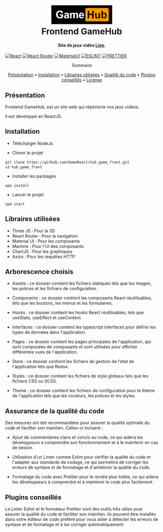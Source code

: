 <h1 align="center">
  <br>
  <a href="src\assets\logo.png"><img src="src\assets\logo.png" alt="Markdownify" width="200"></a>
  <br>
  Frontend GameHub
  <br>
</h1>

<h4 align="center">Site de jeux vidéo <a href="http://gamehub.io" target="_blank">Lien</a>.</h4>

[![React](https://img.shields.io/badge/React-20232A?style=for-the-badge&logo=react&logoColor=61DAFB)](https://react.dev/)
[![React Router](https://img.shields.io/badge/React_Router-CA4245?style=for-the-badge&logo=react-router&logoColor=white)](https://reactrouter.com/en/main)
[![MaterialUI](https://img.shields.io/badge/Material--UI-0081CB?style=for-the-badge&logo=material-ui&logoColor=white)](https://mui.com/)
[![ESLINT](https://img.shields.io/badge/eslint-3A33D1?style=for-the-badge&logo=eslint&logoColor=white)](https://eslint.org/)
[![PRETTIER](https://img.shields.io/badge/prettier-1A2C34?style=for-the-badge&logo=prettier&logoColor=F7BA3E)](https://prettier.io/)

<p align="center">
    Sommaire
</p>
<p align="center">
  <a href="#présentation">Présentation</a> •
  <a href="#installation">Installation</a> •
  <a href="#libraires-utilisées">Libraires utilisées</a> •
  <a href="#assurance-de-la-qualité-du-code">Qualité du code</a> •
  <a href="#plugins-conseillés">Plugins conseillés</a> •
  <a href="#license">License</a>
</p>

## Présentation

Frontend GameHub, est un site web qui répertorie nos jeux vidéos.

Il est développé en ReactJS.

## Installation

- Télécharger NodeJs

- Cloner le projet

```shell
git clone https://github.com/GameReact/hub_game_front.git
cd hub_game_front
```

- Installer les packages

```shell
npm install
```

- Lancer le projet

```shell
npm start
```

## Libraires utilisées

- Three JS : Pour la 3D
- React Router : Pour la navigation
- Material UI : Pour les composants
- Mantine : Pour l'UI des composants
- ChartJS : Pour les graphiques
- Axios : Pour les requêtes HTTP

## Arborescence choisis

- Assets : ce dossier contient les fichiers statiques tels que les images, les polices et les fichiers de configuration.

- Components : ce dossier contient les composants React réutilisables, tels que les boutons, les menus et les formulaires.

- Hooks : ce dossier contient les hooks React réutilisables, tels que useState, useEffect et useContext.

- Interfaces : ce dossier contient les typescript interfaces pour définir les types de données dans l'application.

- Pages : ce dossier contient les pages principales de l'application, qui sont composées de composants et sont utilisées pour afficher différentes vues de l'application.

- Store : ce dossier contient les fichiers de gestion de l'état de l'application tels que Redux.

- Styles : ce dossier contient les fichiers de style globaux tels que les fichiers CSS ou SCSS.

- Theme : ce dossier contient les fichiers de configuration pour le thème de l'application tels que les couleurs, les polices et les styles.

## Assurance de la qualité du code

Des mesures ont été recommandées pour assurer la qualité optimale du code et faciliter son maintien. Celles-ci incluent :

- Ajout de commentaires clairs et concis au code, ce qui aidera les développeurs à comprendre son fonctionnement et à le maintenir en cas de besoin.

- Utilisation d'un Linter comme Eslint pour vérifier la qualité du code et l'adapter aux standards de codage, ce qui permettra de corriger les erreurs de syntaxe et de formatage et d'améliorer la qualité du code.

- Formatage du code avec Prettier pour le rendre plus lisible, ce qui aidera les développeurs à comprendre et à maintenir le code plus facilement.

## Plugins conseillés

Le Linter Eslint et le formateur Prettier sont des outils très utiles pour assurer la qualité du code et faciliter son maintien. Ils peuvent être installés dans votre éditeur de code préféré pour vous aider à détecter les erreurs de syntaxe et de formatage et à les corriger automatiquement.
